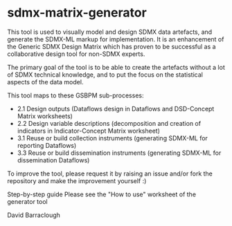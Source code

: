 # sdmx-matrix-generator
This tool is used to visually model and design SDMX data artefacts, and generate the SDMX-ML markup for implementation. It is an enhancement of the Generic SDMX Design Matrix which has proven to be successful as a collaborative design tool for non-SDMX experts. 

The primary goal of the tool is to be able to create the artefacts without a lot of SDMX technical knowledge, and to put the focus on the statistical aspects of the data model. 

This tool maps to these GSBPM sub-processes:
  - 2.1 Design outputs (Dataflows design in Dataflows and DSD-Concept Matrix worksheets)
  - 2.2 Design variable descriptions (decomposition and creation of indicators in Indicator-Concept Matrix worksheet)
  - 3.1 Reuse or build collection instruments (generating SDMX-ML for reporting Dataflows)
  - 3.3 Reuse or build dissemination instruments (generating SDMX-ML for dissemination Dataflows)

To improve the tool, please request it by raising an issue and/or fork the repository and make the improvement yourself :)

Step-by-step guide
	Please see the "How to use" worksheet of the generator tool

David Barraclough
